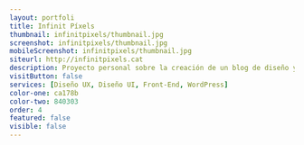 ```yaml
---
layout: portfoli
title: Infinit Píxels
thumbnail: infinitpixels/thumbnail.jpg
screenshot: infinitpixels/thumbnail.jpg
mobileScreenshot: infinitpixels/thumbnail.jpg
siteurl: http://infinitpixels.cat
description: Proyecto personal sobre la creación de un blog de diseño y desarrollo web en catalán.
visitButton: false
services: [Diseño UX, Diseño UI, Front-End, WordPress]
color-one: ca178b
color-two: 840303
order: 4
featured: false
visible: false
---
```

